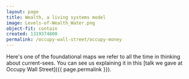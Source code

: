 ```yaml
---
layout: page
title: Wealth, a living systems model
image: Levels-of-Wealth_Water.png
object-fit: contain
created: 1319374800
permalink: /occupy-wall-street/occupy-money
---
```

Here's one of the foundational maps we refer to all the time in thinking about current-sees. You can see us explaining it in this [talk we gave at Occupy Wall Street]({{ page.permalink }}).
